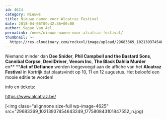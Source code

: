 ```yaml
---
id: 4624
category: Nieuws
title: Nieuwe namen voor Alcatraz Festival
date: 2018-04-06T09:42:36+00:00
author: Seppe Van Ael
permalink: /news/nieuwe-namen-voor-alcatraz-festival/
thumbnail: >-
  https://res.cloudinary.com/rockxxl/image/upload/29683369_10213937454643249_177580843101847552_n.jpg
---
```

Niemand minder dan **Dee Snider**, **Phil Campbell and the Bastard Sons**, **Cannibal Corpse**, **DevilDriver**, **Venom Inc**, **The Black Dahlia Murder** en** ****Act of Defiance** werden toegevoegd aan de affiche van het **Alcatraz Festival** in Kortrijk dat plaatsvindt op 10, 11 en 12 augustus. Het beloofd een mooie editie te worden!

info en tickets:

https://www.alcatraz.be/

[<img class="alignnone size-full wp-image-4625" src="29683369_10213937454643249_177580843101847552_n.jpg)